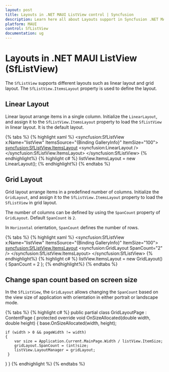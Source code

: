 ```yaml
---
layout: post
title: Layouts in .NET MAUI ListView control | Syncfusion
description: Learn here all about Layouts support in Syncfusion .NET MAUI ListView (SfListView) control, its elements and more.
platform: MAUI
control: SfListView
documentation: ug
---
```


# Layouts in .NET MAUI ListView (SfListView)

The `SfListView` supports different layouts such as linear layout and grid layout. The `SfListView.ItemsLayout` property is used to define the layout.

## Linear Layout

Linear layout arrange items in a single column. Initialize the `LinearLayout`, and assign it to the `SfListView.ItemsLayout` property to load the `SfListView` in linear layout. It is the default layout.

{% tabs %}
{% highlight xaml %}
<ContentPage xmlns:syncfusion="clr-namespace:Syncfusion.Maui.ListView;assembly=Syncfusion.Maui.ListView">
  <syncfusion:SfListView x:Name="listView" 
                    ItemsSource="{Binding GalleryInfo}"
                    ItemSize="100">
      <syncfusion:SfListView.ItemsLayout>
        <syncfusion:LinearLayout />
      </syncfusion:SfListView.ItemsLayout>
  </syncfusion:SfListView>
</ContentPage>
{% endhighlight%}
{% highlight c# %}
listView.ItemsLayout = new LinearLayout();
{% endhighlight%}
{% endtabs %}

## Grid Layout

Grid layout arrange items in a predefined number of columns. Initialize the `GridLayout`, and assign it to the `SfListView.ItemsLayout` property to load the `SfListView` in grid layout. 

The number of columns can be defined by using the `SpanCount` property of `GridLayout`. Default `SpanCount` is `2`.

In `Horizontal` orientation, `SpanCount` defines the number of rows.

{% tabs %}
{% highlight xaml %}
<ContentPage xmlns:syncfusion="clr-namespace:Syncfusion.Maui.ListView;assembly=Syncfusion.Maui.ListView">
  <syncfusion:SfListView x:Name="listView" 
                    ItemsSource="{Binding GalleryInfo}"
                    ItemSize="100">
      <syncfusion:SfListView.ItemsLayout>
        <syncfusion:GridLayout SpanCount="2" />
      </syncfusion:SfListView.ItemsLayout>
  </syncfusion:SfListView>
</ContentPage>
{% endhighlight%}
{% highlight c# %}
listView.ItemsLayout = new GridLayout() { SpanCount = 2 };
{% endhighlight%}
{% endtabs %}

## Change span count based on screen size

In the `SfListView`, the `GridLayout` allows changing the `SpanCount` based on the view size of application with orientation in either portrait or landscape mode.

{% tabs %}
{% highlight c# %}
public partial class GridLayoutPage : ContentPage
{
  protected override void OnSizeAllocated(double width, double height) 
  { 
    base.OnSizeAllocated(width, height); 
 
    if (width > 0 && pageWidth != width) 
    {       
        var size = Application.Current.MainPage.Width / listView.ItemSize; 
        gridLayout.SpanCount = (int)size; 
        listView.LayoutManager = gridLayout; 
     } 
  }
}
{% endhighlight %}
{% endtabs %}

                                                                                                                                                                                    